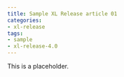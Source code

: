 ```yaml
---
title: Sample XL Release article 01
categories:
- xl-release
tags:
- sample
- xl-release-4.0
---
```


This is a placeholder.
